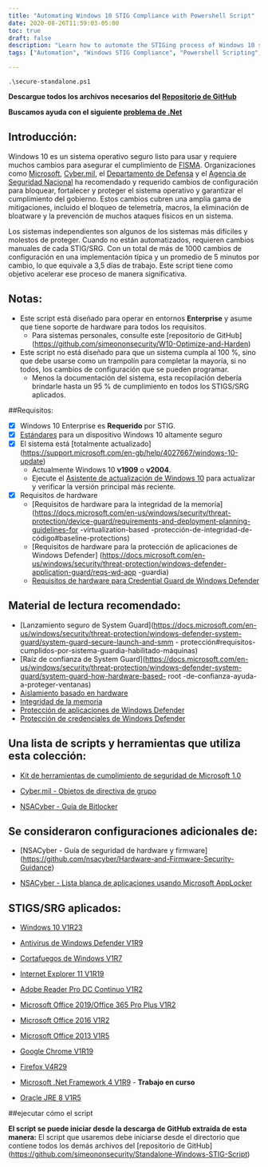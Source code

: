 ```yaml
---
title: "Automating Windows 10 STIG Compliance with Powershell Script"
date: 2020-08-26T11:59:03-05:00
toc: true
draft: false
description: "Learn how to automate the STIGing process of Windows 10 systems with the Standalone Windows STIG Script, saving time and improving efficiency for securing standalone systems in enterprise environments."
tags: ["Automation", "Windows STIG Compliance", "Powershell Scripting", "Windows 10 Enterprise", "Windows Updates", "FISMA Compliance", "Windows 10 Hardening", "Cybersecurity", "National Security Agency", "Department of Defense", "Microsoft Security Compliance Toolkit", "Windows Defender Application Guard", "Windows Defender Credential Guard", "System Guard Secure Launch", "Memory Integrity", "Microsoft Office", "Adobe Reader", "Google Chrome", "Mozilla Firefox", "Oracle JRE"]

---
```

```
.\secure-standalone.ps1
```

 **Descargue todos los archivos necesarios del [Repositorio de GitHub](https://github.com/simeononsecurity/Standalone-Windows-STIG-Script)**  **Buscamos ayuda con el siguiente [problema de .Net](https://github.com/simeononsecurity/W10-Optimize-and-Harden/issues/3)**  ## Introducción:  Windows 10 es un sistema operativo seguro listo para usar y requiere muchos cambios para asegurar el cumplimiento de [FISMA](https://www.cisa.gov/federal-information-security-modernization-act). Organizaciones como [Microsoft](https://microsoft.com), [Cyber.mil](https://public.cyber.mil), el [Departamento de Defensa](https://dod.gov) y el [ Agencia de Seguridad Nacional](https://www.nsa.gov/) ha recomendado y requerido cambios de configuración para bloquear, fortalecer y proteger el sistema operativo y garantizar el cumplimiento del gobierno. Estos cambios cubren una amplia gama de mitigaciones, incluido el bloqueo de telemetría, macros, la eliminación de bloatware y la prevención de muchos ataques físicos en un sistema.  Los sistemas independientes son algunos de los sistemas más difíciles y molestos de proteger. Cuando no están automatizados, requieren cambios manuales de cada STIG/SRG. Con un total de más de 1000 cambios de configuración en una implementación típica y un promedio de 5 minutos por cambio, lo que equivale a 3,5 días de trabajo. Este script tiene como objetivo acelerar ese proceso de manera significativa.  ## Notas:  - Este script está diseñado para operar en entornos **Enterprise** y asume que tiene soporte de hardware para todos los requisitos.   - Para sistemas personales, consulte este [repositorio de GitHub] (https://github.com/simeononsecurity/W10-Optimize-and-Harden) - Este script no está diseñado para que un sistema cumpla al 100 %, sino que debe usarse como un trampolín para completar la mayoría, si no todos, los cambios de configuración que se pueden programar.   - Menos la documentación del sistema, esta recopilación debería brindarle hasta un 95 % de cumplimiento en todos los STIGS/SRG aplicados.  ##Requisitos: - [X] Windows 10 Enterprise es **Requerido** por STIG. - [x] [Estándares](https://docs.microsoft.com/en-us/windows-hardware/design/device-experiences/oem-highly-secure) para un dispositivo Windows 10 altamente seguro - [x] El sistema está [totalmente actualizado] (https://support.microsoft.com/en-gb/help/4027667/windows-10-update)   - Actualmente Windows 10 **v1909** o **v2004**.   - Ejecute el [Asistente de actualización de Windows 10](https://support.microsoft.com/en-us/help/3159635/windows-10-update-assistant) para actualizar y verificar la versión principal más reciente. - [X] Requisitos de hardware   - [Requisitos de hardware para la integridad de la memoria](https://docs.microsoft.com/en-us/windows/security/threat-protection/device-guard/requirements-and-deployment-planning-guidelines-for -virtualization-based -protección-de-integridad-de-código#baseline-protections)   - [Requisitos de hardware para la protección de aplicaciones de Windows Defender] (https://docs.microsoft.com/en-us/windows/security/threat-protection/windows-defender-application-guard/reqs-wd-app -guardia)   - [Requisitos de hardware para Credential Guard de Windows Defender](https://docs.microsoft.com/en-us/windows/security/identity-protection/credential-guard/credential-guard-requirements)    ## Material de lectura recomendado:   - [Lanzamiento seguro de System Guard](https://docs.microsoft.com/en-us/windows/security/threat-protection/windows-defender-system-guard/system-guard-secure-launch-and-smm - protección#requisitos-cumplidos-por-sistema-guardia-habilitado-máquinas)   - [Raíz de confianza de System Guard](https://docs.microsoft.com/en-us/windows/security/threat-protection/windows-defender-system-guard/system-guard-how-hardware-based- root -de-confianza-ayuda-a-proteger-ventanas)   - [Aislamiento basado en hardware](https://docs.microsoft.com/en-us/windows/security/threat-protection/microsoft-defender-atp/overview-hardware-based-isolation)   - [Integridad de la memoria](https://docs.microsoft.com/en-us/windows/security/threat-protection/device-guard/memory-integrity)   - [Protección de aplicaciones de Windows Defender](https://docs.microsoft.com/en-us/windows/security/threat-protection/windows-defender-application-guard/wd-app-guard-overview)   - [Protección de credenciales de Windows Defender](https://docs.microsoft.com/en-us/windows/security/identity-protection/credential-guard/credential-guard-how-it-works)  ## Una lista de scripts y herramientas que utiliza esta colección:  - [Kit de herramientas de cumplimiento de seguridad de Microsoft 1.0](https://www.microsoft.com/en-us/download/details.aspx?id=55319)  - [Cyber.mil - Objetos de directiva de grupo](https://public.cyber.mil/stigs/gpo/)  - [NSACyber - Guía de Bitlocker](https://github.com/nsacyber/BitLocker-Guidance)  ## Se consideraron configuraciones adicionales de:  - [NSACyber - Guía de seguridad de hardware y firmware] (https://github.com/nsacyber/Hardware-and-Firmware-Security-Guidance)  - [NSACyber - Lista blanca de aplicaciones usando Microsoft AppLocker](https://apps.nsa.gov/iad/library/ia-guidance/tech-briefs/application-whitelisting-using-microsoft-applocker.cfm)  ## STIGS/SRG aplicados:   - [Windows 10 V1R23](https://dl.dod.cyber.mil/wp-content/uploads/stigs/zip/U_MS_Windows_10_V1R23_STIG.zip)  - [Antivirus de Windows Defender V1R9](https://dl.dod.cyber.mil/wp-content/uploads/stigs/zip/U_MS_Windows_Defender_Antivirus_V1R9_STIG.zip)  - [Cortafuegos de Windows V1R7](https://dl.dod.cyber.mil/wp-content/uploads/stigs/zip/U_Windows_Firewall_V1R7_STIG.zip)  - [Internet Explorer 11 V1R19](https://dl.dod.cyber.mil/wp-content/uploads/stigs/zip/U_MS_IE11_V1R19_STIG.zip)  - [Adobe Reader Pro DC Continuo V1R2](https://dl.dod.cyber.mil/wp-content/uploads/stigs/zip/U_Adobe_Acrobat_Pro_DC_Continuous_V1R2_STIG.zip)  - [Microsoft Office 2019/Office 365 Pro Plus V1R2](https://dl.dod.cyber.mil/wp-content/uploads/stigs/zip/U_MS_Office_365_ProPlus_V1R2_STIG.zip)  - [Microsoft Office 2016 V1R2](https://dl.dod.cyber.mil/wp-content/uploads/stigs/pdf/U_Microsoft_Office_2016_V1R2_Overview.pdf)  - [Microsoft Office 2013 V1R5](https://dl.dod.cyber.mil/wp-content/uploads/stigs/zip/U_MicrosoftOffice2013_V1R5_Overview.zip)  - [Google Chrome V1R19](https://dl.dod.cyber.mil/wp-content/uploads/stigs/zip/U_Google_Chrome_V1R19_STIG.zip)  - [Firefox V4R29](https://dl.dod.cyber.mil/wp-content/uploads/stigs/zip/U_MOZ_FireFox_V4R29_STIG.zip)  - [Microsoft .Net Framework 4 V1R9](https://dl.dod.cyber.mil/wp-content/uploads/stigs/zip/U_MS_DotNet_Framework_4-0_V1R9_STIG.zip) - **Trabajo en curso**  - [Oracle JRE 8 V1R5](https://dl.dod.cyber.mil/wp-content/uploads/stigs/zip/U_Oracle_JRE_8_Windows_V1R5_STIG.zip)  ##ejecutar cómo el script  **El script se puede iniciar desde la descarga de GitHub extraída de esta manera:** El script que usaremos debe iniciarse desde el directorio que contiene todos los demás archivos del [repositorio de GitHub] (https://github.com/simeononsecurity/Standalone-Windows-STIG-Script)